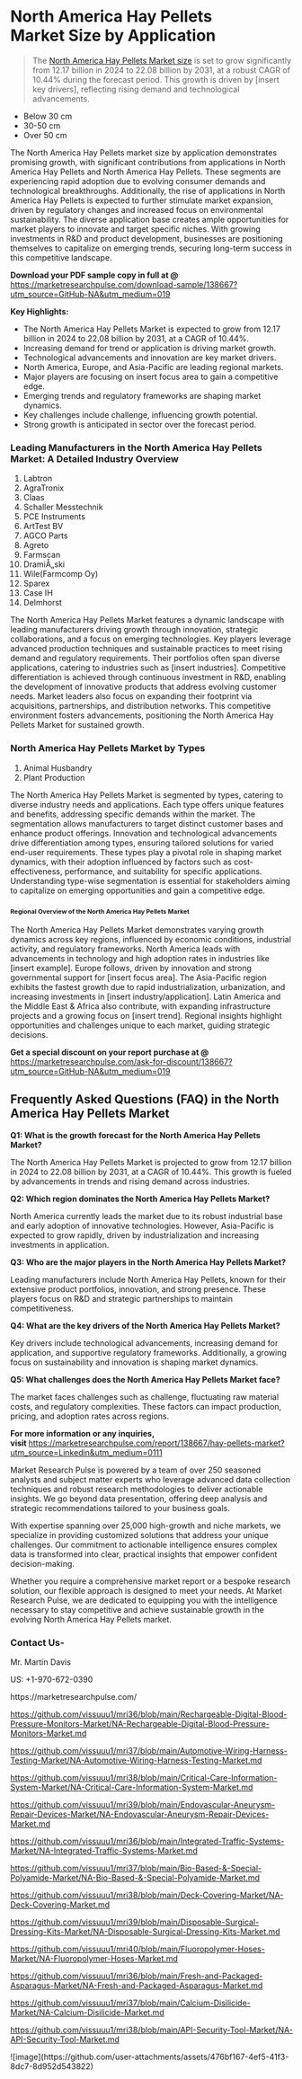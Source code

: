 <h1>North America Hay Pellets Market&nbsp;Size by Application</h1><blockquote><p>The <a href="https://marketresearchpulse.com/download-sample/138667?utm_source=GitHub-NA&amp;utm_medium=019">North America Hay Pellets Market size</a> is set to grow significantly from 12.17 billion in 2024 to 22.08 billion by 2031, at a robust CAGR of 10.44% during the forecast period. This growth is driven by [insert key drivers], reflecting rising demand and technological advancements.</p></blockquote><ul><li>Below 30 cm<li> 30-50 cm<li> Over 50 cm</li></ul><p>The North America Hay Pellets market size by application demonstrates promising growth, with significant contributions from applications in North America Hay Pellets and North America Hay Pellets. These segments are experiencing rapid adoption due to evolving consumer demands and technological breakthroughs. Additionally, the rise of applications in North America Hay Pellets is expected to further stimulate market expansion, driven by regulatory changes and increased focus on environmental sustainability. The diverse application base creates ample opportunities for market players to innovate and target specific niches. With growing investments in R&D and product development, businesses are positioning themselves to capitalize on emerging trends, securing long-term success in this competitive landscape.</p><p><strong>Download your PDF sample copy in full at @ </strong><a href="https://marketresearchpulse.com/download-sample/138667?utm_source=GitHub-NA&amp;utm_medium=019">https://marketresearchpulse.com/download-sample/138667?utm_source=GitHub-NA&amp;utm_medium=019</a></p><p><strong>Key Highlights: </strong></p><ul><li>The North America Hay Pellets Market is expected to grow from 12.17 billion in 2024 to 22.08 billion by 2031, at a CAGR of 10.44%.</li><li>Increasing demand for trend or application is driving market growth.</li><li>Technological advancements and innovation are key market drivers.</li><li>North America, Europe, and Asia-Pacific are leading regional markets.</li><li>Major players are focusing on insert focus area to gain a competitive edge.</li><li>Emerging trends and regulatory frameworks are shaping market dynamics.</li><li>Key challenges include challenge, influencing growth potential.</li><li>Strong growth is anticipated in sector over the forecast period.</li></ul><h3>Leading Manufacturers in the North America Hay Pellets Market: A Detailed Industry Overview</h3><ol><li>Labtron</li><li>AgraTronix</li><li>Claas</li><li>Schaller Messtechnik</li><li>PCE Instruments</li><li>ArtTest BV</li><li>AGCO Parts</li><li>Agreto</li><li>Farmscan</li><li>DramiÅ„ski</li><li>Wile(Farmcomp Oy)</li><li>Sparex</li><li>Case IH</li><li>Delmhorst</li></ol><div class="flex max-w-full flex-col flex-grow"><div class="min-h-8 text-message flex w-full flex-col items-end gap-2 whitespace-normal break-words [.text-message+&amp;]:mt-5" dir="auto" data-message-author-role="assistant" data-message-id="fd8432e4-4910-450d-b182-61b7bfb0a01f" data-message-model-slug="gpt-4o"><div class="flex w-full flex-col gap-1 empty:hidden first:pt-[3px]"><div class="markdown prose w-full break-words dark:prose-invert light"><p>The North America Hay Pellets Market features a dynamic landscape with leading manufacturers driving growth through innovation, strategic collaborations, and a focus on emerging technologies. Key players leverage advanced production techniques and sustainable practices to meet rising demand and regulatory requirements. Their portfolios often span diverse applications, catering to industries such as [insert industries]. Competitive differentiation is achieved through continuous investment in R&amp;D, enabling the development of innovative products that address evolving customer needs. Market leaders also focus on expanding their footprint via acquisitions, partnerships, and distribution networks. This competitive environment fosters advancements, positioning the North America Hay Pellets Market for sustained growth.</p></div></div></div></div><h3>North America Hay Pellets Market by Types</h3><ol><li>Animal Husbandry<li> Plant Production</li></ol><div class="flex max-w-full flex-col flex-grow"><div class="min-h-8 text-message flex w-full flex-col items-end gap-2 whitespace-normal break-words [.text-message+&amp;]:mt-5" dir="auto" data-message-author-role="assistant" data-message-id="084470be-0bb7-4664-bddf-5156b4f41249" data-message-model-slug="gpt-4o-mini"><div class="flex w-full flex-col gap-1 empty:hidden first:pt-[3px]"><div class="markdown prose w-full break-words dark:prose-invert light"><p>The North America Hay Pellets Market is segmented by types, catering to diverse industry needs and applications. Each type offers unique features and benefits, addressing specific demands within the market. The segmentation allows manufacturers to target distinct customer bases and enhance product offerings. Innovation and technological advancements drive differentiation among types, ensuring tailored solutions for varied end-user requirements. These types play a pivotal role in shaping market dynamics, with their adoption influenced by factors such as cost-effectiveness, performance, and suitability for specific applications. Understanding type-wise segmentation is essential for stakeholders aiming to capitalize on emerging opportunities and gain a competitive edge.</p></div></div></div></div><h3><span style="font-size: 11px;">Regional Overview of the North America Hay Pellets Market</span></h3><div class="flex max-w-full flex-col flex-grow"><div class="min-h-8 text-message flex w-full flex-col items-end gap-2 whitespace-normal break-words [.text-message+&amp;]:mt-5" dir="auto" data-message-author-role="assistant" data-message-id="e9038762-ce64-4e30-91c9-9bd413514231" data-message-model-slug="gpt-4o-mini"><div class="flex w-full flex-col gap-1 empty:hidden first:pt-[3px]"><div class="markdown prose w-full break-words dark:prose-invert light"><p>The North America Hay Pellets Market demonstrates varying growth dynamics across key regions, influenced by economic conditions, industrial activity, and regulatory frameworks. North America leads with advancements in technology and high adoption rates in industries like [insert example]. Europe follows, driven by innovation and strong governmental support for [insert focus area]. The Asia-Pacific region exhibits the fastest growth due to rapid industrialization, urbanization, and increasing investments in [insert industry/application]. Latin America and the Middle East &amp; Africa also contribute, with expanding infrastructure projects and a growing focus on [insert trend]. Regional insights highlight opportunities and challenges unique to each market, guiding strategic decisions.</p></div></div></div></div><p><strong>Get a special discount on your report purchase at @ </strong><a href="https://marketresearchpulse.com/ask-for-discount/138667?utm_source=GitHub-NA&amp;utm_medium=019">https://marketresearchpulse.com/ask-for-discount/138667?utm_source=GitHub-NA&amp;utm_medium=019</a></p><h2>Frequently Asked Questions (FAQ) in the North America Hay Pellets Market</h2><p><strong>Q1: What is the growth forecast for the North America Hay Pellets Market?</strong></p><p>The North America Hay Pellets Market is projected to grow from 12.17 billion in 2024 to 22.08 billion by 2031, at a CAGR of 10.44%. This growth is fueled by advancements in trends and rising demand across industries.</p><p><strong>Q2: Which region dominates the North America Hay Pellets Market?</strong></p><p>North America currently leads the market due to its robust industrial base and early adoption of innovative technologies. However, Asia-Pacific is expected to grow rapidly, driven by industrialization and increasing investments in application.</p><p><strong>Q3: Who are the major players in the North America Hay Pellets Market?</strong></p><p>Leading manufacturers include North America Hay Pellets, known for their extensive product portfolios, innovation, and strong presence. These players focus on R&amp;D and strategic partnerships to maintain competitiveness.</p><p><strong>Q4: What are the key drivers of the North America Hay Pellets Market?</strong></p><p>Key drivers include technological advancements, increasing demand for application, and supportive regulatory frameworks. Additionally, a growing focus on sustainability and innovation is shaping market dynamics.</p><p><strong>Q5: What challenges does the North America Hay Pellets Market face?</strong></p><p>The market faces challenges such as challenge, fluctuating raw material costs, and regulatory complexities. These factors can impact production, pricing, and adoption rates across regions.</p><p><strong>For more information or any inquiries, visit&nbsp;</strong><a href="https://marketresearchpulse.com/report/138667/hay-pellets-market?utm_source=Linkedin&utm_medium=0111">https://marketresearchpulse.com/report/138667/hay-pellets-market?utm_source=Linkedin&utm_medium=0111</a></p><p>Market Research Pulse is powered by a team of over 250 seasoned analysts and subject matter experts who leverage advanced data collection techniques and robust research methodologies to deliver actionable insights. We go beyond data presentation, offering deep analysis and strategic recommendations tailored to your business goals.</p><p>With expertise spanning over 25,000 high-growth and niche markets, we specialize in providing customized solutions that address your unique challenges. Our commitment to actionable intelligence ensures complex data is transformed into clear, practical insights that empower confident decision-making.</p><p>Whether you require a comprehensive market report or a bespoke research solution, our flexible approach is designed to meet your needs. At Market Research Pulse, we are dedicated to equipping you with the intelligence necessary to stay competitive and achieve sustainable growth in the evolving North America Hay Pellets market.</p><h3><strong>Contact Us-</strong></h3><p>Mr. Martin Davis</p><p>US: +1-970-672-0390</p><p>https://marketresearchpulse.com/</p><p><a href="https://github.com/vissuuu1/mri36/blob/main/Rechargeable-Digital-Blood-Pressure-Monitors-Market/NA-Rechargeable-Digital-Blood-Pressure-Monitors-Market.md">https://github.com/vissuuu1/mri36/blob/main/Rechargeable-Digital-Blood-Pressure-Monitors-Market/NA-Rechargeable-Digital-Blood-Pressure-Monitors-Market.md</a></p><p><a href="https://github.com/vissuuu1/mri37/blob/main/Automotive-Wiring-Harness-Testing-Market/NA-Automotive-Wiring-Harness-Testing-Market.md">https://github.com/vissuuu1/mri37/blob/main/Automotive-Wiring-Harness-Testing-Market/NA-Automotive-Wiring-Harness-Testing-Market.md</a></p><p><a href="https://github.com/vissuuu1/mri38/blob/main/Critical-Care-Information-System-Market/NA-Critical-Care-Information-System-Market.md">https://github.com/vissuuu1/mri38/blob/main/Critical-Care-Information-System-Market/NA-Critical-Care-Information-System-Market.md</a></p><p><a href="https://github.com/vissuuu1/mri39/blob/main/Endovascular-Aneurysm-Repair-Devices-Market/NA-Endovascular-Aneurysm-Repair-Devices-Market.md">https://github.com/vissuuu1/mri39/blob/main/Endovascular-Aneurysm-Repair-Devices-Market/NA-Endovascular-Aneurysm-Repair-Devices-Market.md</a></p><p><a href="https://github.com/vissuuu1/mri36/blob/main/Integrated-Traffic-Systems-Market/NA-Integrated-Traffic-Systems-Market.md">https://github.com/vissuuu1/mri36/blob/main/Integrated-Traffic-Systems-Market/NA-Integrated-Traffic-Systems-Market.md</a></p><p><a href="https://github.com/vissuuu1/mri37/blob/main/Bio-Based-&-Special-Polyamide-Market/NA-Bio-Based-&-Special-Polyamide-Market.md">https://github.com/vissuuu1/mri37/blob/main/Bio-Based-&-Special-Polyamide-Market/NA-Bio-Based-&-Special-Polyamide-Market.md</a></p><p><a href="https://github.com/vissuuu1/mri38/blob/main/Deck-Covering-Market/NA-Deck-Covering-Market.md">https://github.com/vissuuu1/mri38/blob/main/Deck-Covering-Market/NA-Deck-Covering-Market.md</a></p><p><a href="https://github.com/vissuuu1/mri39/blob/main/Disposable-Surgical-Dressing-Kits-Market/NA-Disposable-Surgical-Dressing-Kits-Market.md">https://github.com/vissuuu1/mri39/blob/main/Disposable-Surgical-Dressing-Kits-Market/NA-Disposable-Surgical-Dressing-Kits-Market.md</a></p><p><a href="https://github.com/vissuuu1/mri40/blob/main/Fluoropolymer-Hoses-Market/NA-Fluoropolymer-Hoses-Market.md">https://github.com/vissuuu1/mri40/blob/main/Fluoropolymer-Hoses-Market/NA-Fluoropolymer-Hoses-Market.md</a></p><p><a href="https://github.com/vissuuu1/mri36/blob/main/Fresh-and-Packaged-Asparagus-Market/NA-Fresh-and-Packaged-Asparagus-Market.md">https://github.com/vissuuu1/mri36/blob/main/Fresh-and-Packaged-Asparagus-Market/NA-Fresh-and-Packaged-Asparagus-Market.md</a></p><p><a href="https://github.com/vissuuu1/mri37/blob/main/Calcium-Disilicide-Market/NA-Calcium-Disilicide-Market.md">https://github.com/vissuuu1/mri37/blob/main/Calcium-Disilicide-Market/NA-Calcium-Disilicide-Market.md</a></p><p><a href="https://github.com/vissuuu1/mri38/blob/main/API-Security-Tool-Market/NA-API-Security-Tool-Market.md">https://github.com/vissuuu1/mri38/blob/main/API-Security-Tool-Market/NA-API-Security-Tool-Market.md</a></p>
![image](https://github.com/user-attachments/assets/476bf167-4ef5-41f3-8dc7-8d952d543822)
